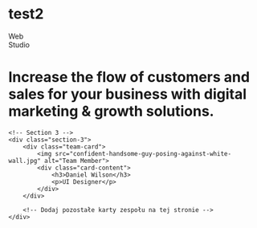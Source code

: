 # test2
<!DOCTYPE html>
<html lang="en">
<head>
    <meta charset="UTF-8">
    <meta name="viewport" content="width=device-width, initial-scale=1.0">
    <link rel="stylesheet" href="styles.css">
    <title>Twoja Strona</title>
</head>
<body>
    <!-- Main Page -->
    <div class="main-page">
        <div class="footer">
            <div class="dark-bg">
                <nav class="nav">
                    <div class="logo">
                        <div class="web">Web</div>
                        <div class="studio">Studio</div>
                    </div>
                </nav>
            </div>
        </div>
        <div class="text">
            <h1>Increase the flow of customers and sales for your business with digital marketing & growth solutions.</h1>
        </div>
    </div>

    <!-- Section 3 -->
    <div class="section-3">
        <div class="team-card">
            <img src="confident-handsome-guy-posing-against-white-wall.jpg" alt="Team Member">
            <div class="card-content">
                <h3>Daniel Wilson</h3>
                <p>UI Designer</p>
            </div>
        </div>

        <!-- Dodaj pozostałe karty zespołu na tej stronie -->
    </div>
</body>
</html>
